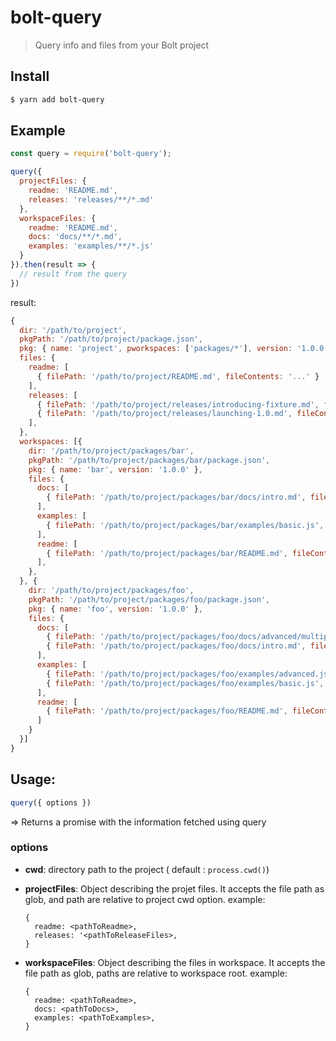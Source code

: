 # bolt-query

> Query info and files from your Bolt project

## Install

```sh
$ yarn add bolt-query
```

## Example

```js
const query = require('bolt-query');

query({
  projectFiles: {
    readme: 'README.md',
    releases: 'releases/**/*.md'
  },
  workspaceFiles: {
    readme: 'README.md',
    docs: 'docs/**/*.md',
    examples: 'examples/**/*.js'
  }
}).then(result => {
  // result from the query
})
```

result:

```js
{
  dir: '/path/to/project',
  pkgPath: '/path/to/project/package.json',
  pkg: { name: 'project', pworkspaces: ['packages/*'], version: '1.0.0' },
  files: {
    readme: [
      { filePath: '/path/to/project/README.md', fileContents: '...' }
    ],
    releases: [
      { filePath: '/path/to/project/releases/introducing-fixture.md', fileContents: '...' },
      { filePath: '/path/to/project/releases/launching-1.0.md', fileContents: '...' }
    ],
  },
  workspaces: [{
    dir: '/path/to/project/packages/bar',
    pkgPath: '/path/to/project/packages/bar/package.json',
    pkg: { name: 'bar', version: '1.0.0' },
    files: {
      docs: [
        { filePath: '/path/to/project/packages/bar/docs/intro.md', fileContents: '...' }
      ],
      examples: [
        { filePath: '/path/to/project/packages/bar/examples/basic.js', fileContents: '...' }
      ],
      readme: [
        { filePath: '/path/to/project/packages/bar/README.md', fileContents: '...' }
      ],
    },
  }, {
    dir: '/path/to/project/packages/foo',
    pkgPath: '/path/to/project/packages/foo/package.json',
    pkg: { name: 'foo', version: '1.0.0' },
    files: {
      docs: [
        { filePath: '/path/to/project/packages/foo/docs/advanced/multiple.md', fileContents: '...' },
        { filePath: '/path/to/project/packages/foo/docs/intro.md', fileContents: '...' }
      ],
      examples: [
        { filePath: '/path/to/project/packages/foo/examples/advanced.js', fileContents: '...' },
        { filePath: '/path/to/project/packages/foo/examples/basic.js', fileContents: '...' }
      ],
      readme: [
        { filePath: '/path/to/project/packages/foo/README.md', fileContents: '...' }
      ]
    }
  }]
}
```

## Usage:

```js
query({ options })
```

=> Returns a promise with the information fetched using query

### options

- **cwd**: directory path to the project ( default : `process.cwd()`)

- **projectFiles**: Object describing the projet files. It accepts the file path as glob, and path are relative to project cwd option. example:
  ```
  {
    readme: <pathToReadme>,
    releases: '<pathToReleaseFiles>,
  }
  ```
- **workspaceFiles**: Object describing the files in workspace. It accepts the file path as glob, paths are relative to workspace root. example:
  ```
  {
    readme: <pathToReadme>,
    docs: <pathToDocs>,
    examples: <pathToExamples>,
  }
  ```
